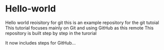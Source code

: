 # Hello-world
Hello world reoisitory for git 
this is an example repository for the git tutoial
This tutorial focuses mainly on Git and using GitHub as this remote 
This repository is built step by step in the turorial

It now includes steps for GitHub...
